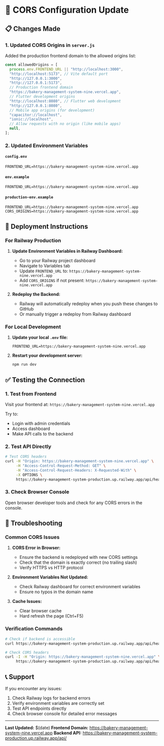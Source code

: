 # 🔗 CORS Configuration Update

## 📋 Changes Made

### 1. Updated CORS Origins in `server.js`

Added the production frontend domain to the allowed origins list:

```javascript
const allowedOrigins = [
  process.env.FRONTEND_URL || "http://localhost:3000",
  "http://localhost:5173", // Vite default port
  "http://127.0.0.1:3000",
  "http://127.0.0.1:5173",
  // Production frontend domain
  "https://bakery-management-system-nine.vercel.app",
  // Flutter development origins
  "http://localhost:8080", // Flutter web development
  "http://127.0.0.1:8080",
  // Mobile app origins (for development)
  "capacitor://localhost",
  "ionic://localhost",
  // Allow requests with no origin (like mobile apps)
  null,
];
```

### 2. Updated Environment Variables

#### `config.env`

```env
FRONTEND_URL=https://bakery-management-system-nine.vercel.app
```

#### `env.example`

```env
FRONTEND_URL=https://bakery-management-system-nine.vercel.app
```

#### `production-env.example`

```env
FRONTEND_URL=https://bakery-management-system-nine.vercel.app
CORS_ORIGINS=https://bakery-management-system-nine.vercel.app
```

## 🚀 Deployment Instructions

### For Railway Production

1. **Update Environment Variables in Railway Dashboard:**

   - Go to your Railway project dashboard
   - Navigate to Variables tab
   - Update `FRONTEND_URL` to: `https://bakery-management-system-nine.vercel.app`
   - Add `CORS_ORIGINS` if not present: `https://bakery-management-system-nine.vercel.app`

2. **Redeploy the Backend:**
   - Railway will automatically redeploy when you push these changes to GitHub
   - Or manually trigger a redeploy from Railway dashboard

### For Local Development

1. **Update your local `.env` file:**

   ```env
   FRONTEND_URL=https://bakery-management-system-nine.vercel.app
   ```

2. **Restart your development server:**
   ```bash
   npm run dev
   ```

## ✅ Testing the Connection

### 1. Test from Frontend

Visit your frontend at: `https://bakery-management-system-nine.vercel.app`

Try to:

- Login with admin credentials
- Access dashboard
- Make API calls to the backend

### 2. Test API Directly

```bash
# Test CORS headers
curl -H "Origin: https://bakery-management-system-nine.vercel.app" \
     -H "Access-Control-Request-Method: GET" \
     -H "Access-Control-Request-Headers: X-Requested-With" \
     -X OPTIONS \
     https://bakery-management-system-production.up.railway.app/api/health
```

### 3. Check Browser Console

Open browser developer tools and check for any CORS errors in the console.

## 🔧 Troubleshooting

### Common CORS Issues

1. **CORS Error in Browser:**

   - Ensure the backend is redeployed with new CORS settings
   - Check that the domain is exactly correct (no trailing slash)
   - Verify HTTPS vs HTTP protocol

2. **Environment Variables Not Updated:**

   - Check Railway dashboard for correct environment variables
   - Ensure no typos in the domain name

3. **Cache Issues:**
   - Clear browser cache
   - Hard refresh the page (Ctrl+F5)

### Verification Commands

```bash
# Check if backend is accessible
curl https://bakery-management-system-production.up.railway.app/api/health

# Check CORS headers
curl -I -H "Origin: https://bakery-management-system-nine.vercel.app" \
     https://bakery-management-system-production.up.railway.app/api/health
```

## 📞 Support

If you encounter any issues:

1. Check Railway logs for backend errors
2. Verify environment variables are correctly set
3. Test API endpoints directly
4. Check browser console for detailed error messages

---

**Last Updated:** $(date)
**Frontend Domain:** https://bakery-management-system-nine.vercel.app
**Backend API:** https://bakery-management-system-production.up.railway.app/api/
